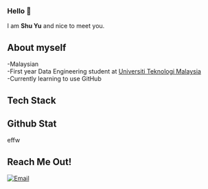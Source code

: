 ### Hello 👋

I am  __Shu Yu__ and nice to meet you.

## About myself
-Malaysian    
-First year Data Engineering student at [Universiti Teknologi Malaysia](https://www.utm.my)    
-Currently learning to use GitHub    

## Tech Stack


## Github Stat
effw

## Reach Me Out!
<p align="left">
<a href="mailto:shu.yu2003@graduate.utm.my"><img alt="Email" src="https://img.shields.io/badge/Email-shu.yu2003%40graduate.utm.my-red"></a>


